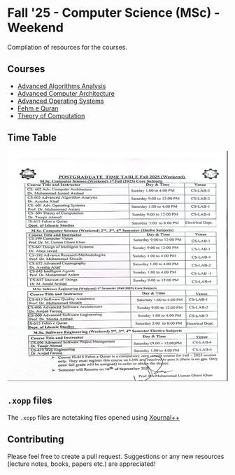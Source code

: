 # Fall '25 - Computer Science (MSc) - Weekend

Compilation of resources for the courses.

## Courses

- [Advanced Algorithms Analysis](./advanced-algorithms-analysis/)
- [Advanced Computer Architecture](./advanced-computer-architecture/)
- [Advanced Operating Systems](./advanced-operating-systems/)
- [Fehm e Quran](./fehm-e-quran/)
- [Theory of Computation](./theory-of-computation)

## Time Table

![Time Table](.assets/time-table.png)
## `.xopp` files

The `.xopp` files are notetaking files opened using [Xournal++](https://github.com/xournalpp/xournalpp/)

## Contributing

Please feel free to create a pull request. Suggestions or any new resources (lecture notes, books, papers etc.) are appreciated!
